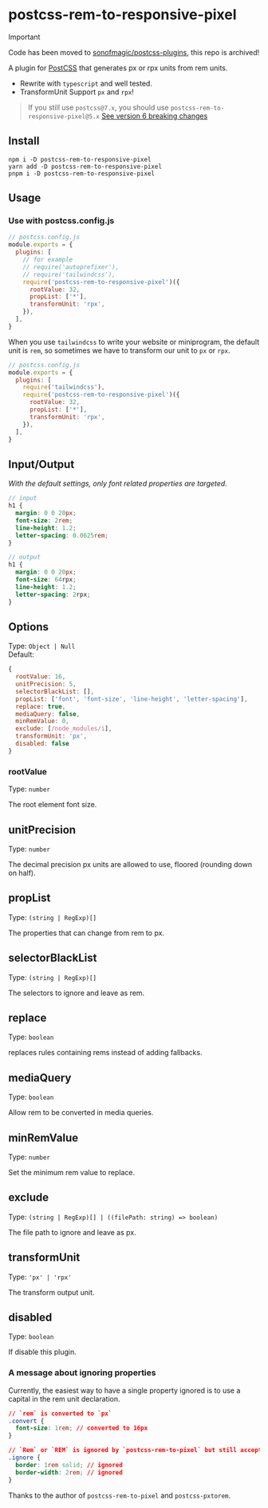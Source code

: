 # postcss-rem-to-responsive-pixel

> [!IMPORTANT]
> Code has been moved to [sonofmagic/postcss-plugins](https://github.com/sonofmagic/postcss-plugins), this repo is archived!

A plugin for [PostCSS](https://github.com/ai/postcss) that generates px or rpx units from rem units.

- Rewrite with `typescript` and well tested.
- TransformUnit Support `px` and `rpx`!

> If you still use `postcss@7.x`, you should use `postcss-rem-to-responsive-pixel@5.x`
> [See version 6 breaking changes](./v6.md)

## Install

```shell
npm i -D postcss-rem-to-responsive-pixel
yarn add -D postcss-rem-to-responsive-pixel
pnpm i -D postcss-rem-to-responsive-pixel
```

## Usage

### Use with postcss.config.js

```js
// postcss.config.js
module.exports = {
  plugins: [
    // for example
    // require('autoprefixer'),
    // require('tailwindcss'),
    require('postcss-rem-to-responsive-pixel')({
      rootValue: 32,
      propList: ['*'],
      transformUnit: 'rpx',
    }),
  ],
}
```

When you use `tailwindcss` to write your website or miniprogram, the default unit is `rem`, so sometimes we have to transform our unit to `px` or `rpx`.

```js
// postcss.config.js
module.exports = {
  plugins: [
    require('tailwindcss'),
    require('postcss-rem-to-responsive-pixel')({
      rootValue: 32,
      propList: ['*'],
      transformUnit: 'rpx',
    }),
  ],
}
```

## Input/Output

_With the default settings, only font related properties are targeted._

```scss
// input
h1 {
  margin: 0 0 20px;
  font-size: 2rem;
  line-height: 1.2;
  letter-spacing: 0.0625rem;
}

// output
h1 {
  margin: 0 0 20px;
  font-size: 64rpx;
  line-height: 1.2;
  letter-spacing: 2rpx;
}
```

## Options

Type: `Object | Null`  
Default:

```js
{
  rootValue: 16,
  unitPrecision: 5,
  selectorBlackList: [],
  propList: ['font', 'font-size', 'line-height', 'letter-spacing'],
  replace: true,
  mediaQuery: false,
  minRemValue: 0,
  exclude: [/node_modules/i],
  transformUnit: 'px',
  disabled: false
}
```

### rootValue

Type: `number`

The root element font size.

## unitPrecision

Type: `number`

The decimal precision px units are allowed to use, floored (rounding down on half).

## propList

Type: `(string | RegExp)[]`

The properties that can change from rem to px.

## selectorBlackList

Type: `(string | RegExp)[]`

The selectors to ignore and leave as rem.

## replace

Type: `boolean`

replaces rules containing rems instead of adding fallbacks.

## mediaQuery

Type: `boolean`

Allow rem to be converted in media queries.

## minRemValue

Type: `number`

Set the minimum rem value to replace.

## exclude

Type: `(string | RegExp)[] | ((filePath: string) => boolean)`

The file path to ignore and leave as px.

## transformUnit

Type: `'px' | 'rpx'`

The transform output unit.

## disabled

Type: `boolean`

If disable this plugin.

### A message about ignoring properties

Currently, the easiest way to have a single property ignored is to use a capital in the rem unit declaration.

```css
// `rem` is converted to `px`
.convert {
  font-size: 1rem; // converted to 16px
}

// `Rem` or `REM` is ignored by `postcss-rem-to-pixel` but still accepted by browsers
.ignore {
  border: 1rem solid; // ignored
  border-width: 2rem; // ignored
}
```

Thanks to the author of `postcss-rem-to-pixel` and `postcss-pxtorem`.
